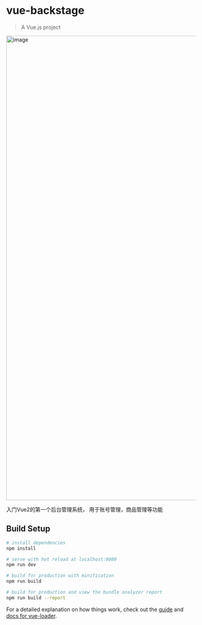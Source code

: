 # vue-backstage

> A Vue.js project

<img width="1232" alt="image" src="https://github.com/lovelyJason/vue-backstage/assets/50656459/aae312e0-dff7-4939-8d1a-15833d370e91">

入门Vue2的第一个后台管理系统， 用于账号管理，商品管理等功能

## Build Setup

``` bash
# install dependencies
npm install

# serve with hot reload at localhost:8080
npm run dev

# build for production with minification
npm run build

# build for production and view the bundle analyzer report
npm run build --report
```

For a detailed explanation on how things work, check out the [guide](http://vuejs-templates.github.io/webpack/) and [docs for vue-loader](http://vuejs.github.io/vue-loader).
